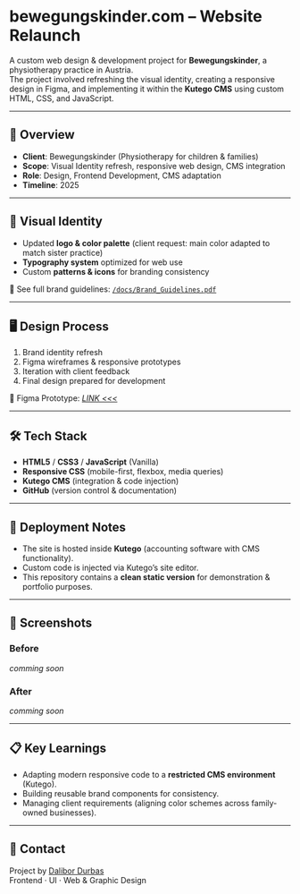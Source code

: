 # bewegungskinder.com – Website Relaunch

A custom web design & development project for **Bewegungskinder**, a physiotherapy practice in Austria.  
The project involved refreshing the visual identity, creating a responsive design in Figma, and implementing it within the **Kutego CMS** using custom HTML, CSS, and JavaScript.

---

## 🔎 Overview
- **Client**: Bewegungskinder (Physiotherapy for children & families)  
- **Scope**: Visual Identity refresh, responsive web design, CMS integration  
- **Role**: Design, Frontend Development, CMS adaptation  
- **Timeline**: 2025  

---

## 🎨 Visual Identity
- Updated **logo & color palette** (client request: main color adapted to match sister practice)  
- **Typography system** optimized for web use  
- Custom **patterns & icons** for branding consistency  

📄 See full brand guidelines: [`/docs/Brand_Guidelines.pdf`](./docs/Brand_Guidelines.pdf)

---

## 🖥 Design Process
1. Brand identity refresh  
2. Figma wireframes & responsive prototypes  
3. Iteration with client feedback  
4. Final design prepared for development  

🔗 Figma Prototype: *[LINK <<<](https://www.figma.com/proto/KjtyCFEnVlKvHDY27mieo1/Bewegungskinder_designvorschlag?page-id=0%3A1&node-id=10-5&p=f&viewport=663%2C1197%2C0.26&t=SMwv05LYwDFQ7DRR-1&scaling=scale-down-width&content-scaling=fixed&starting-point-node-id=10%3A5&show-proto-sidebar=1)*  

---

## 🛠 Tech Stack
- **HTML5** / **CSS3** / **JavaScript** (Vanilla)  
- **Responsive CSS** (mobile-first, flexbox, media queries)  
- **Kutego CMS** (integration & code injection)  
- **GitHub** (version control & documentation)  

---

## 🚀 Deployment Notes
- The site is hosted inside **Kutego** (accounting software with CMS functionality).  
- Custom code is injected via Kutego’s site editor.  
- This repository contains a **clean static version** for demonstration & portfolio purposes.  

---

## 📸 Screenshots
### Before  
*comming soon*  

### After  
*comming soon*  

---

## 📋 Key Learnings
- Adapting modern responsive code to a **restricted CMS environment** (Kutego).  
- Building reusable brand components for consistency.  
- Managing client requirements (aligning color schemes across family-owned businesses).  

---

## 📧 Contact
Project by [Dalibor Durbas](https://borieldesigns.myportfolio.com)  
Frontend · UI · Web & Graphic Design  
